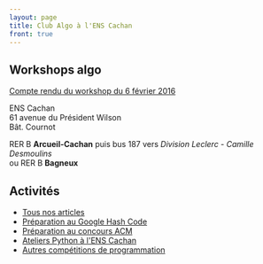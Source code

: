 ```yaml
---
layout: page
title: Club Algo à l'ENS Cachan
front: true
---
```


## Workshops algo

[Compte rendu du workshop du 6 février 2016](/2016/02/06/workshop-algo/)

ENS Cachan  
61 avenue du Président Wilson  
Bât. Cournot

RER B **Arcueil-Cachan** puis bus 187 vers *Division Leclerc - Camille Desmoulins*  
ou RER B **Bagneux**

## Activités

- [Tous nos articles](/posts/)
- [Préparation au Google Hash Code](/hashcode/)
- [Préparation au concours ACM](/acm/)
- [Ateliers Python à l'ENS Cachan](/atelier-python/)
- [Autres compétitions de programmation](/events/)
